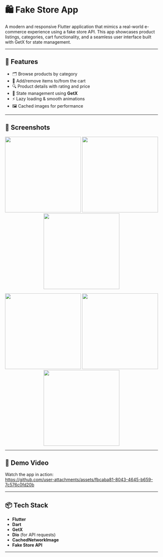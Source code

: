 # 🛍️ Fake Store App

A modern and responsive Flutter application that mimics a real-world e-commerce experience using a fake store API. This app showcases product listings, categories, cart functionality, and a seamless user interface built with GetX for state management.

---

## 🚀 Features

- 🗂️ Browse products by category  
- 🛒 Add/remove items to/from the cart  
- 🔍 Product details with rating and price  
- 🧠 State management using **GetX**  
- ⚡ Lazy loading & smooth animations  
- 🖼️ Cached images for performance

---

## 📸 Screenshots


<p align="center">
  <img src="https://github.com/user-attachments/assets/02406a7a-27a6-4b4a-82d1-bd510b8a9d52" width="250"  />
  <img src="https://github.com/user-attachments/assets/bc2382f3-f571-49a9-a545-f4879d8495d7" width="250" />
   <img src="https://github.com/user-attachments/assets/3952ce93-b26d-4fd0-8085-822758658e2d" width="250" />
</p>
<p align="center">
  <img src="https://github.com/user-attachments/assets/e92d18bf-f9ec-48a1-8d54-32b57e0c9ecf" width="250"  />
  <img src="https://github.com/user-attachments/assets/1f41900f-c9ea-4d30-9b5e-ee785c99ae9e" width="250" />
  <img src="https://github.com/user-attachments/assets/dfac23d0-8af9-4cd3-8cf4-9f09b1ff4abb" width="250" />
</p>

---

## 🎥 Demo Video

Watch the app in action:  
https://github.com/user-attachments/assets/fbcaba81-8043-4645-b659-7c576c0fd20b

---

## 📦 Tech Stack

- **Flutter**
- **Dart**
- **GetX**
- **Dio** (for API requests)
- **CachedNetworkImage**
- **Fake Store API**

---



